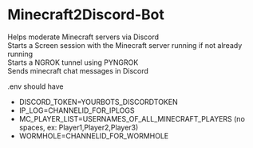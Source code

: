 # Minecraft2Discord-Bot
Helps moderate Minecraft servers via Discord   
Starts a Screen session with the Minecraft server running if not already running   
Starts a NGROK tunnel using PYNGROK   
Sends minecraft chat messages in Discord   
   
   .env should have   
 * DISCORD_TOKEN=YOURBOTS_DISCORDTOKEN   
 * IP_LOG=CHANNELID_FOR_IPLOGS
 * MC_PLAYER_LIST=USERNAMES_OF_ALL_MINECRAFT_PLAYERS (no spaces, ex: Player1,Player2,Player3)   
 * WORMHOLE=CHANNELID_FOR_WORMHOLE
